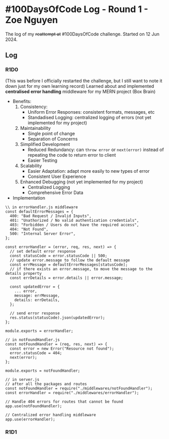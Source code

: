 # #100DaysOfCode Log - Round 1 - Zoe Nguyen

The log of my ~~reattempt at~~ #100DaysOfCode challenge. Started on 12 Jun 2024.

## Log

### R1D0

(This was before I officially restarted the challenge, but I still want to note it down just for my own learning record)
Learned about and implemented **centralised error handling** middleware for my MERN project (Box Brain)
- Benefits:
  1. Consistency:
      * Uniform Error Responses: consistent formats, messages, etc
      * Standadised Logging: centralized logging of errors (not yet implemented for my project)
  2. Maintainability
      * Single point of change
      * Separation of Concerns
  3. Simplified Development
      * Reduced Redundancy: can `throw error` or `next(error)` instead of repeating the code to return error to client
      * Easier Testing
  4. Scalability
      * Easier Adaptation: adapt more easily to new types of error
      * Consistent User Experience
  5. Enhanced Debugging (not yet implemented for my project)
      * Centralized Logging
      * Comprehensive Error Data
- Implementation
```
\\ in errorHandler.js middleware
const defaultErrorMessages = {
  400: "Bad Request / Invalid Inputs",
  401: "Unathorized / No valid authentication credentials",
  403: "Forbidden / Users do not have the required access",
  404: "Not Found",
  500: "Internal Server Error",
};

const errorHandler = (error, req, res, next) => {
  // set default error response
  const statusCode = error.statusCode || 500;
  // update error.message to follow the default message
  const errMessage = defaultErrorMessages[statusCode];
  // if there exists an error.message, to move the message to the details property
  const errDetails = error.details || error.message;

  const updatedError = {
    ... error, 
    message: errMessage, 
    details: errDetails,
  };

  // send error response
  res.status(statusCode).json(updatedError);
};

module.exports = errorHandler;
```

```
// in notFoundHandler.js
const notFoundHandler = (req, res, next) => {
  const error = new Error("Resource not found");
  error.statusCode = 404;
  next(error);
};

module.exports = notFoundHandler;
```

```
// in server.js
// after all the packages and routes
const notFoundHandler = require("./middlewares/notFoundHandler");
const errorHandler = require("./middlewares/errorHandler");

// Handle 404 errors for routes that cannot be found
app.use(notFoundHandler);

// Centralized error handling middleware
app.use(errorHandler);
```

### R1D1 


